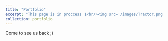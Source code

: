 ```yaml
---
title: "Portfolio"
excerpt: "This page is in proccess 1<br/><img src='/images/Tractor.png'>"
collection: portfolio
---
```


Come to see us back  ;)  
